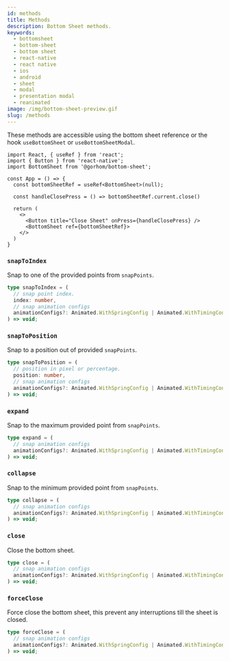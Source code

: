 ```yaml
---
id: methods
title: Methods
description: Bottom Sheet methods.
keywords:
  - bottomsheet
  - bottom-sheet
  - bottom sheet
  - react-native
  - react native
  - ios
  - android
  - sheet
  - modal
  - presentation modal
  - reanimated
image: /img/bottom-sheet-preview.gif
slug: /methods
---
```


These methods are accessible using the bottom sheet reference or the hook `useBottomSheet` or `useBottomSheetModal`.

```tsx
import React, { useRef } from 'react';
import { Button } from 'react-native';
import BottomSheet from '@gorhom/bottom-sheet';

const App = () => {
  const bottomSheetRef = useRef<BottomSheet>(null);

  const handleClosePress = () => bottomSheetRef.current.close()

  return (
    <>
      <Button title="Close Sheet" onPress={handleClosePress} />
      <BottomSheet ref={bottomSheetRef}>
    </>
  )
}

```

### `snapToIndex`

Snap to one of the provided points from `snapPoints`.

```ts
type snapToIndex = (
  // snap point index.
  index: number,
  // snap animation configs
  animationConfigs?: Animated.WithSpringConfig | Animated.WithTimingConfig
) => void;
```

### `snapToPosition`

Snap to a position out of provided `snapPoints`.

```ts
type snapToPosition = (
  // position in pixel or percentage.
  position: number,
  // snap animation configs
  animationConfigs?: Animated.WithSpringConfig | Animated.WithTimingConfig
) => void;
```

### `expand`

Snap to the maximum provided point from `snapPoints`.

```ts
type expand = (
  // snap animation configs
  animationConfigs?: Animated.WithSpringConfig | Animated.WithTimingConfig
) => void;
```

### `collapse`

Snap to the minimum provided point from `snapPoints`.

```ts
type collapse = (
  // snap animation configs
  animationConfigs?: Animated.WithSpringConfig | Animated.WithTimingConfig
) => void;
```

### `close`

Close the bottom sheet.

```ts
type close = (
  // snap animation configs
  animationConfigs?: Animated.WithSpringConfig | Animated.WithTimingConfig
) => void;
```

### `forceClose`

Force close the bottom sheet, this prevent any interruptions till the sheet is closed.

```ts
type forceClose = (
  // snap animation configs
  animationConfigs?: Animated.WithSpringConfig | Animated.WithTimingConfig
) => void;
```
